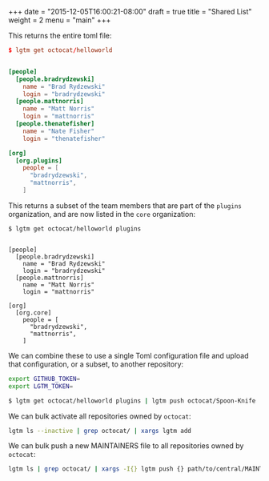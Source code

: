 +++
date = "2015-12-05T16:00:21-08:00"
draft = true
title = "Shared List"
weight = 2
menu = "main"
+++


This returns the entire toml file:

```toml
$ lgtm get octocat/helloworld


[people]
  [people.bradrydzewski]
    name = "Brad Rydzewski"
    login = "bradrydzewski"
  [people.mattnorris]
    name = "Matt Norris"
    login = "mattnorris"
  [people.thenatefisher]
    name = "Nate Fisher"
    login = "thenatefisher"

[org]
  [org.plugins]
    people = [
      "bradrydzewski",
      "mattnorris",
    ]
```

This returns a subset of the team members that are part of the `plugins`
organization, and are now listed in the `core` organization:

```
$ lgtm get octocat/helloworld plugins


[people]
  [people.bradrydzewski]
    name = "Brad Rydzewski"
    login = "bradrydzewski"
  [people.mattnorris]
    name = "Matt Norris"
    login = "mattnorris"

[org]
  [org.core]
    people = [
      "bradrydzewski",
      "mattnorris",
    ]
```

We can combine these to use a single Toml configuration file and upload
that configuration, or a subset, to another repository:

```sh
export GITHUB_TOKEN=
export LGTM_TOKEN=

$ lgtm get octocat/helloworld plugins | lgtm push octocat/Spoon-Knife
```

We can bulk activate all repositories owned by `octocat`:

```sh
lgtm ls --inactive | grep octocat/ | xargs lgtm add
```

We can bulk push a new MAINTAINERS file to all repositories owned by `octocat`:

```sh
lgtm ls | grep octocat/ | xargs -I{} lgtm push {} path/to/central/MAINTAINERS
```
